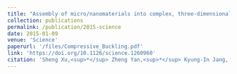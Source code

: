 ```yaml
---
title: "Assembly of micro/nanomaterials into complex, three-dimensional architectures by compressive buckling"
collection: publications
permalink: /publication/2015-science
date: 2015-01-09
venue: 'Science'
paperurl: '/files/Compressive_Buckling.pdf'
link: 'https://doi.org/10.1126/science.1260960'
citation: 'Sheng Xu,<sup>*</sup> Zheng Yan,<sup>*</sup> Kyung-In Jang, Wen Huang, Haoran Fu, Jeonghyun Kim, Zijun Wei, <b>Matthew Flavin</b>, Joselle McCracken, Renhan Wang, Adina Badea, Yuhao Liu, Dongqing Xiao, Guoyan Zhou, Jungwoo Lee, Ha Uk Chung, Huanyu Cheng, Wen Ren, Anthony Banks, Xiuling Li, Ungyu Paik, Ralph G. Nuzzo, Yonggang Huang, Yihui Zhang, John A. Rogers, &quot;Assembly of micro/nanomaterials into complex, three-dimensional architectures by compressive buckling,&quot; in <i>Science</i>, vol. 347, no. 6218, pp. 154-159, Jan. 2015.'
---
```

